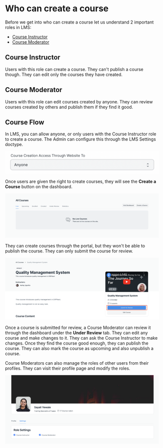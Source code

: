 # Who can create a course

Before we get into who can create a course let us understand 2 important roles in LMS:

 - [Course Instructor](/roles/who-can-create-a-course.html#course-instructor)
 - [Course Moderator](/roles/who-can-create-a-course.html#course-moderator)

## Course Instructor

Users with this role can create a course. They can't publish a course though. They can edit only the courses they have created.

## Course Moderator

Users with this role can edit courses created by anyone. They can review courses created by others and publish them if they find it good.

## Course Flow

In LMS, you can allow anyone, or only users with the Course Instructor role to create a course. The Admin can configure this through the LMS Settings doctype.

![Course Settings](../images/course-settings.png)

Once users are given the right to create courses, they will see the **Create a Course** button on the dashboard.

![Empty State](../images/empty.png)

They can create courses through the portal, but they won't be able to publish the course. They can only submit the course for review.

![Submit](../images/submit-for-review.png)

Once a course is submitted for review, a Course Moderator can review it through the dashboard under the **Under Review** tab. They can edit any course and make changes to it. They can ask the Course Instructor to make changes. Once they find the course good enough, they can publish the course. They can also mark the course as upcoming and also unpublish a course.

Course Moderators can also manage the roles of other users from their profiles. They can visit their profile page and modify the roles.

![Profile](../images/profile-settings.png)